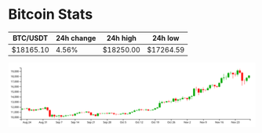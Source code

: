 # Bitcoin Stats

BTC/USDT|24h change|24h high|24h low|
|---|---|---|---|
|$18165.10|4.56%|$18250.00|$17264.59|

<img src="./chart.svg">
